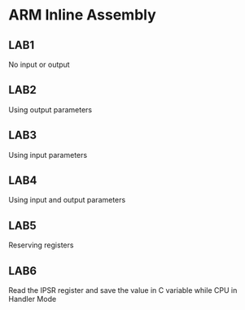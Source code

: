 # ARM Inline Assembly

## LAB1
No input or output

## LAB2
Using output parameters

## LAB3
Using input parameters

## LAB4
Using input and output parameters

## LAB5
Reserving registers

## LAB6
Read the IPSR register and save the value in C variable
while CPU in Handler Mode